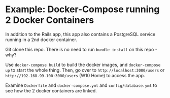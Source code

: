 # Example: Docker-Compose running 2 Docker Containers

In addition to the Rails app, this app also contains a PostgreSQL service running in a 2nd docker container.

Git clone this repo. There is no need to run `bundle install` on this repo - why?

Use `docker-compose build` to build the docker images, and `docker-compose up` to start the whole thing. Then, go over to `http://localhost:3000/users` or `http://192.168.99.100:3000/users` (W10 Home) to access the app.

 Examine `Dockerfile` and `docker-compose.yml` and `config/database.yml` to see how the 2 docker containers are linked.